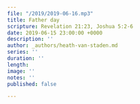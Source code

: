```yaml
---
file: "/2019/2019-06-16.mp3"
title: Father day
scripture: Revelation 21:23, Joshua 5:2-6
date: 2019-06-15 23:00:00 +0000
description: ''
author: _authors/heath-van-staden.md
series: ''
duration: ''
length: 
image: ''
notes: ''
published: false

---
```

